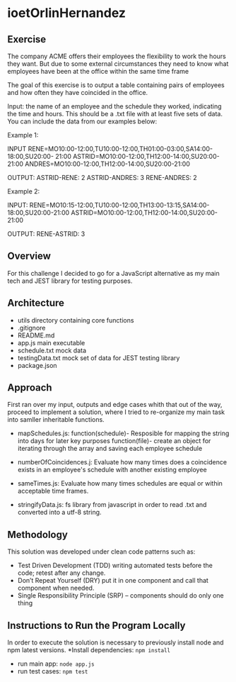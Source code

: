 # ioetOrlinHernandez
## Exercise

The company ACME offers their employees the flexibility to work the hours they want. But due to some external circumstances they need to know what employees have been at the office within the same time frame

The goal of this exercise is to output a table containing pairs of employees and how often they have coincided in the office.

Input: the name of an employee and the schedule they worked, indicating the time and hours. This should be a .txt file with at least five sets of data. You can include the data from our examples below:

Example 1:

INPUT
RENE=MO10:00-12:00,TU10:00-12:00,TH01:00-03:00,SA14:00-18:00,SU20:00- 21:00
ASTRID=MO10:00-12:00,TH12:00-14:00,SU20:00-21:00
ANDRES=MO10:00-12:00,TH12:00-14:00,SU20:00-21:00


OUTPUT:
ASTRID-RENE: 2
ASTRID-ANDRES: 3
RENE-ANDRES: 2

Example 2:

INPUT:
RENE=MO10:15-12:00,TU10:00-12:00,TH13:00-13:15,SA14:00-18:00,SU20:00-21:00
ASTRID=MO10:00-12:00,TH12:00-14:00,SU20:00-21:00

OUTPUT:
RENE-ASTRID: 3

## Overview
For this challenge I decided to go for a JavaScript alternative as my main tech and JEST library for testing purposes.


## Architecture
*  utils directory containing core functions 
* .gitignore
* README.md
* app.js main executable
* schedule.txt mock data
* testingData.txt mock set of data for JEST testing library
* package.json

## Approach
First ran over my input, outputs and edge cases whith that out of the way, proceed to implement a solution, where I tried
to re-organize my main task into samller inheritable functions.
* mapSchedules.js:
  function(schedule)- Resposible for mapping the string into days for later key purposes
  function(file)- create an object for iterating through the array and saving each employee schedule
* numberOfCoincidences.j:
  Evaluate how many times does a coincidence exists in an employee's schedule with another existing employee
* sameTimes.js:
  Evaluate how many times schedules are equal or within acceptable time frames.
  
* stringifyData.js:
  fs library from javascript in order to read .txt and converted into a utf-8 string.

## Methodology
This solution was developed under clean code patterns such as:
* Test Driven Development (TDD) writing automated tests before the code; retest after any change.
* Don’t Repeat Yourself (DRY) put it in one component and call that component when needed. 
* Single Responsibility Principle (SRP) – components should do only one thing

## Instructions to Run the Program Locally
In order to execute the solution is necessary to previously install node and npm latest versions.
*Install dependencies:
```npm install```
* run main app: 
```node app.js```
* run test cases: 
```npm test```
